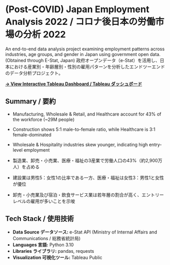 # (Post-COVID) Japan Employment Analysis 2022 / コロナ後日本の労働市場の分析 2022

An end-to-end data analysis project examining employment patterns across industries, age groups, and gender in Japan using government open data. (Obtained through E-Stat, Japan)
政府オープンデータ（e-Stat）を活用し、日本における産業別・年齢層別・性別の雇用パターンを分析したエンドツーエンドのデータ分析プロジェクト。

**[→ View Interactive Tableau Dashboard / Tableau ダッシュボード](https://public.tableau.com/views/Post-COVIDJapanEmploymentAnalysis2022/)**

## Summary / 要約
- Manufacturing, Wholesale & Retail, and Healthcare account for 43% of the workforce (~29M people)
- Construction shows 5:1 male-to-female ratio, while Healthcare is 3:1 female-dominated
- Wholesale & Hospitality industries skew younger, indicating high entry-level employment

- 製造業、卸売・小売業、医療・福祉の3産業で労働人口の43%（約2,900万人）を占める
- 建設業は男性5：女性1の比率である一方、医療・福祉は女性3：男性1と女性が優位
- 卸売・小売業及び宿泊・飲食サービス業は若年層の割合が高く、エントリーレベルの雇用が多いことを示唆

## Tech Stack / 使用技術
- **Data Source データソース:** e-Stat API (Ministry of Internal Affairs and Communications / 総務省統計局)
- **Languages 言語:** Python 3.10
- **Libraries ライブラリ:** pandas, requests
- **Visualization 可視化ツール:** Tableau Public
